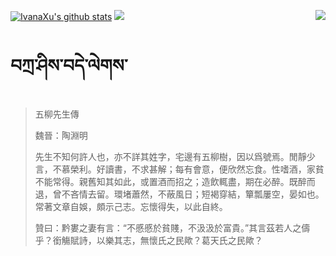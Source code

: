 [![IvanaXu's github stats](https://github-readme-stats.vercel.app/api?username=IvanaXu&show_icons=true&theme=vue-dark)](https://github.com/anuraghazra/github-readme-stats)
<img align="right" src="https://github-readme-stats.vercel.app/api/top-langs/?username=IvanaXu&langs_count=7&theme=graywhite" />
<img src="https://github-readme-stats.vercel.app/api/wakatime?username=IvanaXu&layout=compact&langs_count=6&theme=vue-dark&&custom_title=Programming Times(Jul 29 2021-)" />
# བཀྲ་ཤིས་བདེ་ལེགས་
> 五柳先生傳
> 
> 魏晉：陶淵明 
> 
> 先生不知何許人也，亦不詳其姓字，宅邊有五柳樹，因以爲號焉。閒靜少言，不慕榮利。好讀書，不求甚解；每有會意，便欣然忘食。性嗜酒，家貧不能常得。親舊知其如此，或置酒而招之；造飲輒盡，期在必醉。既醉而退，曾不吝情去留。環堵蕭然，不蔽風日；短褐穿結，簞瓢屢空，晏如也。常著文章自娛，頗示己志。忘懷得失，以此自終。
> 
> 贊曰：黔婁之妻有言：“不慼慼於貧賤，不汲汲於富貴。”其言茲若人之儔乎？銜觴賦詩，以樂其志，無懷氏之民歟？葛天氏之民歟？
>